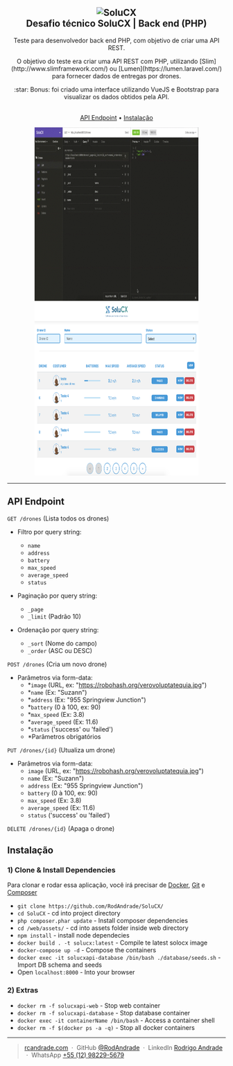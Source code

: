 <h2 align="center">
  <img src="https://solucx.com.br/wp-content/uploads/2020/04/SoluCX-Logotipo-OK-1-Original-azul.png" alt="SoluCX" height="120">
  <br>
  Desafio técnico SoluCX | Back end (PHP)
</h2>

<p align="center">
    Teste para desenvolvedor back end PHP, com objetivo de criar uma API REST.
</p>
<p align="center">
    O objetivo do teste era criar uma API REST com PHP, utilizando [Slim](http://www.slimframework.com/) ou [Lumen](https://lumen.laravel.com/) para fornecer dados de entregas por drones.
</p>
<p align="center">
    :star: Bonus: foi criado uma interface utilizando VueJS e Bootstrap para visualizar os dados obtidos pela API.
</p>


<p align="center">
  <br>
  <a href="#API-Endpoint">API Endpoint</a> •
  <a href="#Instalação">Instalação</a>
</p>

<p align="center">
  <img width="75%" height="400" src="https://github.com/RodAndrade/SoluCX/blob/master/www/demonstracao.gif?raw=true">
  <br>
  <img width="75%" height="400" src="https://github.com/RodAndrade/SoluCX/blob/master/www/demonstracao.png?raw=true">
  <hr>
</p>

## **API Endpoint**

`GET /drones` (Lista todos os drones)
- Filtro por query string:
    - `name`
    - `address`
    - `battery`
    - `max_speed`
    - `average_speed`
    - `status`
    
- Paginação por query string:
    - `_page`
    - `_limit` (Padrão 10)

- Ordenação por query string:
    - `_sort` (Nome do campo)
    - `_order` (ASC ou DESC)
    
`POST /drones` (Cria um novo drone)
- Parâmetros via form-data:
    - *`image` (URL, ex: "https://robohash.org/verovoluptatequia.jpg")
    - *`name` (Ex: "Suzann")
    - *`address` (Ex: "955 Springview Junction")
    - *`battery` (0 à 100, ex: 90)
    - *`max_speed` (Ex: 3.8)
    - *`average_speed` (Ex: 11.6)
    - *`status` ('success' ou 'failed')
    - *Parâmetros obrigatórios

`PUT /drones/{id}` (Utualiza um drone)
- Parâmetros via form-data:
    - `image` (URL, ex: "https://robohash.org/verovoluptatequia.jpg")
    - `name` (Ex: "Suzann")
    - `address` (Ex: "955 Springview Junction")
    - `battery` (0 à 100, ex: 90)
    - `max_speed` (Ex: 3.8)
    - `average_speed` (Ex: 11.6)
    - `status` ('success' ou 'failed')

`DELETE /drones/{id}` (Apaga o drone)
  
## **Instalação**

### 1) Clone & Install Dependencies

Para clonar e rodar essa aplicação, você irá precisar de [Docker](https://docs.docker.com/get-docker/), [Git](https://git-scm.com) e [Composer](https://getcomposer.org/download/)

- `git clone https://github.com/RodAndrade/SoluCX/`
- `cd SoluCX` - cd into project directory
- `php composer.phar update` - Install composer dependencies
- `cd /web/assets/` - cd into assets folder inside web directory
- `npm install` - install node dependecies
- `docker build . -t solucx:latest` - Compile te latest solocx image
- `docker-compose up -d` - Compose the containers
- `docker exec -it solucxapi-database /bin/bash ./database/seeds.sh` - Import DB schema and seeds
- Open `localhost:8000` - Into your browser

### 2) Extras

- `docker rm -f solucxapi-web` - Stop web container
- `docker rm -f solucxapi-database` - Stop database container
- `docker exec -it containerName /bin/bash` - Access a container shell
- `docker rm -f $(docker ps -a -q)` - Stop all docker containers

---

> [rcandrade.com](https://rcandrade.com) &nbsp;&middot;&nbsp;
> GitHub [@RodAndrade](https://github.com/RodAndrade) &nbsp;&middot;&nbsp;
> LinkedIn [Rodrigo Andrade](https://www.linkedin.com/in/rodrigo-andrade-27969bb3/) &nbsp;&middot;&nbsp;
> WhatsApp [+55 (12) 98229-5679](https://wa.me/5512982295679)